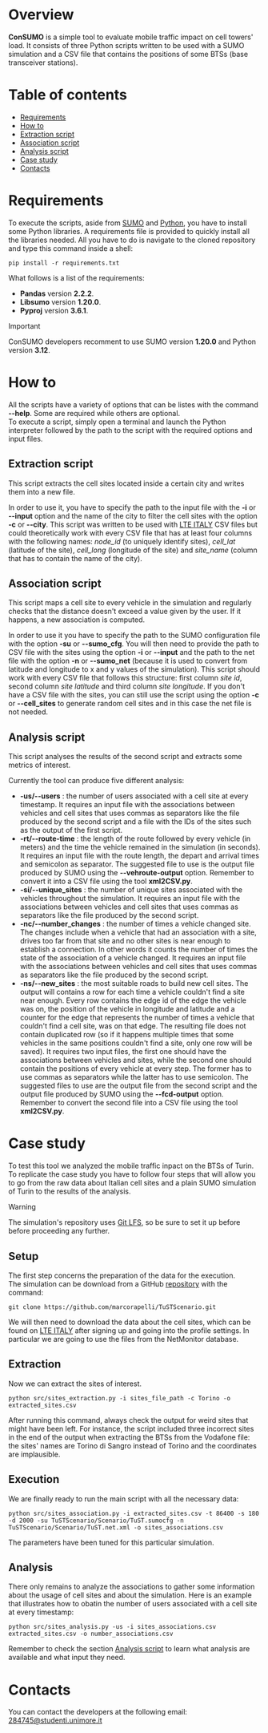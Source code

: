 # Overview
**ConSUMO** is a simple tool to evaluate mobile traffic impact on cell towers' load. It consists of three Python scripts written to be used with a SUMO simulation and a CSV file that contains the positions of some BTSs (base transceiver stations).

# Table of contents

- [Requirements](#requirements)
- [How to](#how-to)
- [Extraction script](#extraction-script)
- [Association script](#association-script)
- [Analysis script](#analysis-script)
- [Case study](#case-study)
- [Contacts](#contacts)

# Requirements
To execute the scripts, aside from [SUMO](https://eclipse.dev/sumo/) and [Python](https://www.python.org/), you have to install some Python libraries. A requirements file is provided to quickly install all the libraries needed.
All you have to do is navigate to the cloned repository and type this command inside a shell:

```shell
pip install -r requirements.txt
```

What follows is a list of the requirements:
- **Pandas** version **2.2.2**.
- **Libsumo** version **1.20.0**.
- **Pyproj** version **3.6.1**.

> [!IMPORTANT]
> ConSUMO developers recomment to use SUMO version **1.20.0** and Python version **3.12**.

# How to
All the scripts have a variety of options that can be listes with the command **--help**. Some are required while others are optional.\
To execute a script, simply open a terminal and launch the Python interpreter followed by the path to the script with the required options and input files.

## Extraction script
This script extracts the cell sites located inside a certain city and writes them into a new file.

In order to use it, you have to specify the path to the input file with the **-i** or **--input** option and the name of the city to filter the cell sites
with the option **-c** or **--city**. This script was written to be used with [LTE ITALY](https://lteitaly.it) CSV files but could theoretically work with every CSV file that
has at least four columns with the following names: *node_id* (to uniquely identify sites), *cell_lat* (latitude of the site), *cell_long* (longitude of the site)
and *site_name* (column that has to contain the name of the city).

## Association script
This script maps a cell site to every vehicle in the simulation and regularly checks that the distance doesn't exceed a value given by the user. If it happens, a new association is computed.

In order to use it you have to specify the path to the SUMO configuration file with the option **-su** or **--sumo_cfg**. You will then need to provide the path to CSV file with the sites using the option **-i** or **--input** and the path to the net file with the option **-n** or **--sumo_net** (because it is used to convert from latitude and longitude to x and y values of the simulation). This script should work with every CSV file that follows this structure: first column *site id*, second column *site latitude* and third column *site longitude*. If you don't have a CSV file with the sites, you can still use the script using the option **-c** or **--cell_sites** to generate random cell sites and in this case the net file is not needed.

## Analysis script
This script analyses the results of the second script and extracts some metrics of interest.

Currently the tool can produce five different analysis:
- **-us/--users** : the number of users associated with a cell site at every timestamp. It requires an input file with the associations between vehicles and cell sites that uses commas as separators like the file produced by the second script and a file with the IDs of the sites such as the output of the first script.
- **-rt/--route-time** : the length of the route followed by every vehicle (in meters) and the time the vehicle remained in the simulation (in seconds). It requires an input file with the route length, the depart and arrival times and semicolon as separator. The suggested file to use is the output file produced by SUMO using the **--vehroute-output** option. Remember to convert it into a CSV file using the tool **xml2CSV.py**.
- **-si/--unique_sites** : the number of unique sites associated with the vehicles throughout the simulation. It requires an input file with the associations between vehicles and cell sites that uses commas as separators like the file produced by the second script.
- **-nc/--number_changes** : the number of times a vehicle changed site. The changes include when a vehicle that had an association with a site, drives too far from that site and no other sites is near enough to establish a connection. In other words it counts the number of times the state of the association of a vehicle changed. It requires an input file with the associations between vehicles and cell sites that uses commas as separators like the file produced by the second script.
- **-ns/--new_sites** : the most suitable roads to build new cell sites. The output will contains a row for each time a vehicle couldn't find a site near enough. Every row contains the edge id of the edge the vehicle was on, the position of the vehicle in longitude and latitude and a counter for the edge that represents the number of times a vehicle that couldn't find a cell site, was on that edge. The resulting file does not contain duplicated row (so if it happens multiple times that some vehicles in the same positions couldn't find a site, only one row will be saved). It requires two input files, the first one should have the associations between vehicles and sites, while the second one should contain the positions of every vehicle at every step. The former has to use commas as separators while the latter has to use semicolon. The suggested files to use are the output file from the second script and the output file produced by SUMO using the **--fcd-output** option. Remember to convert the second file into a CSV file using the tool **xml2CSV.py**.

# Case study
To test this tool we analyzed the mobile traffic inpact on the BTSs of Turin. To replicate the case study you have to follow four steps that will allow you to go from the raw data about Italian cell sites and a plain SUMO simulation of Turin to the results of the analysis.

> [!WARNING]
> The simulation's repository uses [Git LFS](https://git-lfs.com/), so be sure to set it up before before proceeding any further.

## Setup
The first step concerns the preparation of the data for the execution.\
The simulation can be download from a GitHub [repository](https://github.com/marcorapelli/TuSTScenario) with the command:

```shell
git clone https://github.com/marcorapelli/TuSTScenario.git
```

We will then need to download the data about the cell sites, which can be found on [LTE ITALY](https://lteitaly.it/) after signing up and going into the profile settings. In particular we are going to use the files from the NetMonitor database. 

## Extraction
Now we can extract the sites of interest.

```shell
python src/sites_extraction.py -i sites_file_path -c Torino -o extracted_sites.csv
```

After running this command, always check the output for weird sites that might have been left. For instance, the script included three incorrect sites in the end of the output when extracting the BTSs from the Vodafone file: the sites' names are Torino di Sangro instead of Torino and the coordinates are implausible.

## Execution
We are finally ready to run the main script with all the necessary data:

```shell
python src/sites_association.py -i extracted_sites.csv -t 86400 -s 180 -d 2000 -su TuSTScenario/Scenario/TuST.sumocfg -n TuSTScenario/Scenario/TuST.net.xml -o sites_associations.csv
```

The parameters have been tuned for this particular simulation.

## Analysis
There only remains to analyze the associations to gather some information about the usage of cell sites and about the simulation. Here is an example that illustrates how to obatin the number of users associated with a cell site at every timestamp:

```shell 
python src/sites_analysis.py -us -i sites_associations.csv extracted_sites.csv -o number_associations.csv
```

Remember to check the section [Analysis script](#analysis-script) to learn what analysis are available and what input they need.

# Contacts
You can contact the developers at the following email: 284745@studenti.unimore.it
